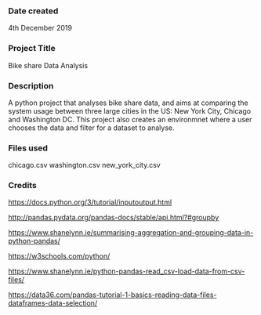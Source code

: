 ### Date created
4th December 2019

### Project Title
Bike share Data Analysis

### Description
A python project that analyses bike share data, and aims at comparing the system usage between three large cities in the US: 
New York City, Chicago and Washington DC. This project also creates an environmnet where a user chooses the data and filter for a dataset to analyse.

### Files used
chicago.csv washington.csv new_york_city.csv

### Credits
https://docs.python.org/3/tutorial/inputoutput.html

http://pandas.pydata.org/pandas-docs/stable/api.html?#groupby

https://www.shanelynn.ie/summarising-aggregation-and-grouping-data-in-python-pandas/

https://w3schools.com/python/

https://www.shanelynn.ie/python-pandas-read_csv-load-data-from-csv-files/

https://data36.com/pandas-tutorial-1-basics-reading-data-files-dataframes-data-selection/

